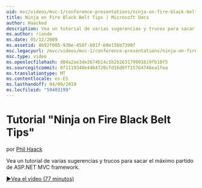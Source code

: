 ```yaml
---
uid: mvc/videos/mvc-1/conference-presentations/ninja-on-fire-black-belt-tips
title: Ninja en Fire Black Belt Tips | Microsoft Docs
author: Haacked
description: Vea un tutorial de varias sugerencias y trucos para sacar el máximo partido de ASP.NET MVC framework.
ms.author: riande
ms.date: 05/12/2009
ms.assetid: 8b92f005-930e-458f-b91f-b0e15bb7399f
msc.legacyurl: /mvc/videos/mvc-1/conference-presentations/ninja-on-fire-black-belt-tips
msc.type: video
ms.openlocfilehash: d04a2ae3de2674b14c1b2b263179991619fb10f5
ms.sourcegitcommit: 0f1119340e4464720cfd16d0ff15764746ea1fea
ms.translationtype: MT
ms.contentlocale: es-ES
ms.lasthandoff: 04/09/2019
ms.locfileid: "59403199"
---
```

# <a name="ninja-on-fire-black-belt-tips"></a>Tutorial "Ninja on Fire Black Belt Tips"

por [Phil Haack](https://github.com/Haacked)

Vea un tutorial de varias sugerencias y trucos para sacar el máximo partido de ASP.NET MVC framework.

[&#9654;Vea el vídeo (77 minutos)](https://channel9.msdn.com/Blogs/ASP-NET-Site-Videos/ninja-on-fire-black-belt-tips)
